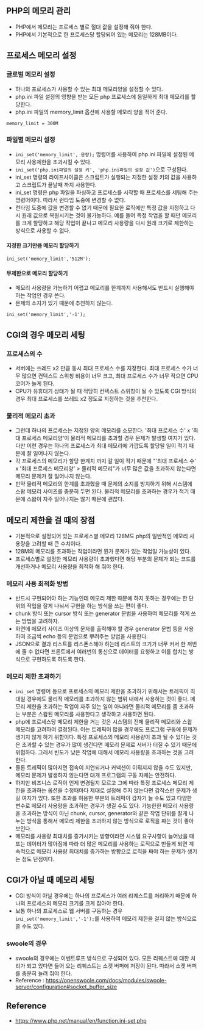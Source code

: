 ## PHP의 메모리 관리
- PHP에서 메모리는 프로세스 별로 절대 값을 설정해 줘야 한다.
- PHP에서 기본적으로 한 프로세스당 할당되어 있는 메모리는 128MB이다.

## 프로세스 메모리 설정

### 글로벌 메모리 설정
- 하나의 프로세스가 사용할 수 있는 최대 메모리양을 설정할 수 있다.
- php.ini 파일 설정의 영향을 받는 모든 php 프로세스에 동일하게 최대 메모리를 할당한다.
- php.ini 파일의 memory_limit 옵션에 사용할 메모리 양을 적어 준다.
```
memory_limit = 300M
```

### 파일별 메모리 설정
- `ini_set('memory_limit', 용량);` 명령어를 사용하여  php.ini 파일에 설정된 메모리 사용제한을 초과시킬 수 있다.
- `ini_set('php.ini파일의 설정 키', 'php.ini파일의 설정 값')`으로 구성된다. 
- ini_set 명령의 라이프사이클은 스크립트가 실행되는 지정한 설정 키의 값을 사용하고 스크립트가 끝날때 까지 사용한다.
- ini_set 명령은 php 파일을 파싱하고 프로세스를 시작할 때 프로세스를 세팅해 주는 명령어이다. 따라서 런타임 도중에 변경할 수 없다.
- 런타임 도중에 값을 변경할 수 없기 때문에 필요한 로직에만 특정 값을 지정하고 다시 원래 값으로 복원시키는 것이 불가능하다. 예를 들어 특정 작업을 할 때만 메모리를 크게 할당하고 해당 작업이 끝나고 메모리 사용량을 다시 원래 크기로 제한하는 방식으로 사용할 수 없다.

#### 지정한 크기만큼 메모리 할당하기
```
ini_set('memory_limit','512M');
```

#### 무제한으로 메모리 할당하기
- 메모리 사용량을 가늠하기 어렵고 메모리를 한계까지 사용해서도 반드시 실행해야 하는 작업인 경우 쓴다.
- 문제의 소지가 있기 때문에 추천하지 않는다.
```
ini_set('memory_limit','-1');
```

## CGI의 경우 메모리 세팅

### 프로세스의 수
- 서버에는 쓰레드 x2 만큼 동시 최대 프로세스 수를 지정한다. 최대 프로세스 수가 너무 많으면 컨텍스트 스위칭 비용이 너무 크고, 최대 프로세스 수가 너무 작으면 CPU 코어가 놀게 된다.
- CPU가 유휴대기 상태가 될 때 적당히 컨텍스트 스위칭이 될 수 있도록 CGI 방식의 경우 최대 프로세스를 쓰레드 x2 정도로 지정하는 것을 추천한다.

### 물리적 메모리 초과
- 그런데 하나의 프로세스는 지정된 양의 메모리를 소모한다. '최대 프로세스 수' x '최대 프로세스 메모리양'이 물리적 메모리를 초과할 경우 문제가 발생할 여지가 있다. 다만 이런 경우는 하나의 프로세스가 최대 메모리에 가깝도록 할당될 일이 적기 때문에 잘 일어나지 않는다. 
- 각 프로세스의 메모리가 할당 한계치 까지 갈 일이 적기 때문에 "'최대 프로세스 수' x '최대 프로세스 메모리양' > 물리적 메모리"가 너무 많은 값을 초과하지 않는다면 메모리 문제가 잘 일어나지 않는다.
- 만약 물리적 메모리의 한계를 초과했을 때 문제의 소지를 방지하기 위해 시스템에 스왑 메모리 사이즈를 충분히 두면 된다. 물리적 메모리를 초과하는 경우가 적기 때문에 스왑이 자주 일어나지는 않기 때문에 괜찮다.

## 메모리 제한을 걸 때의 장점
- 기본적으로 설정되어 있는 프로세스별 메모리 128M도 php의 일반적인 메모리 사용량을 고려할 때 큰 수치이다.
- 128M의 메모리를 초과하는 작업이라면 뭔가 문제가 있는 작업일 가능성이 있다.
- 프로세스별로 설정한 메모리 사용량이 초과했다면 해당 부분의 문제가 되는 코드를 개선하거나 메모리 사용량을 최적화 해 줘야 한다.

### 메모리 사용 최적화 방법
- 반드시 구현되어야 하는 기능인데 메모리 제한 때문에 하지 못하는 경우에는 한 단위의 작업을 잘게 나눠서 구현을 하는 방식을 쓰는 편이 좋다.
- chunk 방식 또는 cursor 방식 또는 generator 문법을 사용하여 메모리를 적게 쓰는 방법을 고려하자.
- 화면에 메모리 사이즈 이상의 문자를 출력해야 할 경우 generator 문법 등을 사용하여 조금씩 echo 등의 문법으로 뿌려주는 방법을 사용한다.
- JSON으로 결과 리스트를 리스폰스해야 하는데 리스트의 크기가 너무 커서 한 꺼번에 줄 수 없다면 프론트에서 여러번의 통신으로 데이터를 요청하고 이를 합치는 방식으로 구현하도록 하도록 한다.

### 메모리 제한 초과하기
- `ini_set` 명령어 등으로 프로세스의 메모리 제한을 초과하기 위해서는 트레픽이 최대일 경우에도 물리적 메모리를 초과하지 않는 범위 내에서 사용하는 것이 좋다. 메모리 제한을 초과하는 작업이 자주 있는 일이 아니라면 물리적 메모리를 좀 초과하는 부분은 스왑된 메모리를 사용한다고 생각하고 사용하면 된다.
- php에 프로세스당 메모리 제한을 거는 것은 시스템의 전체 물리적 메모리와 스왑 메모리를 고려하여 결정된다. 이는 트레픽이 많을 경우에도 프로그램 구동에 문제가 생기지 않게 하기 위함이다. 특정 프로세스의 메모리 사용량이 초과 될 수 있다는 것은 초과할 수 있는 경우가 많이 생긴다면 메모리 문제로 서버가 터질 수 있기 때문에 위험하다. 그래서 빈도가 낮은 작업에 대해서 메모리 사용량을 초과하는 것을 고려한다. 
- 물론 트레픽이 많아지면 접속이 지연되거나 커넥션이 이뤄지지 않을 수도 있지만, 메모리 문제가 발생하지 않는다면 대개 프로그램의 구동 자체는 안전하다.
- 하지만 비즈니스 로직이 언제 변경될지 모르고 그에 따라 특정 프로세스 메모리 제한을 초과하는 옵션을 수정때마다 제대로 설정해 주지 않는다면 갑작스런 문제가 생길 여지가 있다. 또한 초과를 허용한 부분의 트레픽이 갑자기 늘 수도 있고 다양한 변수로 메모리 사용량을 초과하는 경우가 생길 수도 있다. 가능한한 메모리 사용량을 초과하는 방식이 아닌 chunk, cursor, generator와 같은 작업 단위를 잘게 나누는 방식을 통해서 메모리 제한을 초과하지 않는 방식으로 로직을 짜는 것이 좋아 보인다.
- 메모리를 사용량 최대치를 증가시키는 방향이라면 시스템 요구사항이 늘어났을 때 또는 데이터가 많아짐에 따라 더 많은 메모리를 사용하는 로직으로 만들게 되면 계속적으로 메모리 사용량 최대치를 증가하는 방향으로 로직을 짜야 하는 문제가 생기는 점도 단점이다.

## CGI가 아닐 때 메모리 세팅
- CGI 방식이 아닐 경우에는 하나의 프로세스가 여러 리퀘스트를 처리하기 때문에 하나의 프로세스의 메모리 크기를 크게 잡아야 한다.
- 보통 하나의 프로세스로 웹 서버를 구동하는 경우 `ini_set('memory_limit','-1');`를 사용하여 메모리 제한을 걸지 않는 방식으로 쓸 수도 있다.

### swoole의 경우
- swoole의 경우에는 이벤트루프 방식으로 구성되어 있다. 모든 리퀘스트에 대한 처리가 되고 있다면 들어 오는 리퀘스트는 소켓 버퍼에 저장이 된다. 따라서 소켓 버퍼를 충분히 늘려 줘야 한다.
- Reference : https://openswoole.com/docs/modules/swoole-server/configuration#socket_buffer_size


## Reference
- https://www.php.net/manual/en/function.ini-set.php
